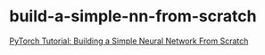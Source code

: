 # build-a-simple-nn-from-scratch
[PyTorch Tutorial: Building a Simple Neural Network From Scratch](https://www.datacamp.com/tutorial/pytorch-tutorial-building-a-simple-neural-network-from-scratch)
